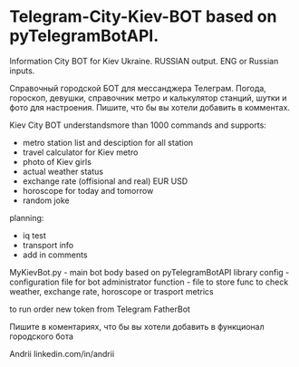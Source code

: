# Telegram-City-Kiev-BOT based on pyTelegramBotAPI.

Information City BOT for Kiev Ukraine. RUSSIAN output. ENG or Russian inputs.

Справочный городской БОТ для мессанджера Телеграм. Погода, гороскоп, девушки, справочник метро и калькулятор станций, шутки и фото для настроения. Пишите, что бы вы хотели добавить в комментах.

Kiev City BOT understandsmore than 1000 commands and supports:

- metro station list and desciption for all station
- travel calculator for Kiev metro
- photo of Kiev girls
- actual weather status
- exchange rate (offisional and real)  EUR USD 
- horoscope for today and tomorrow
- random joke

planning:
- iq test 
- transport info
- add in comments

MyKievBot.py - main bot body based on pyTelegramBotAPI library
config - configuration file for bot administrator
function - file to store func to check weather, exchange rate, horoscope or trasport metrics

to run order new token from Telegram FatherBot


Пишите в коментариях, что бы вы хотели добавить в функционал городского бота

Andrii linkedin.com/in/andrii
